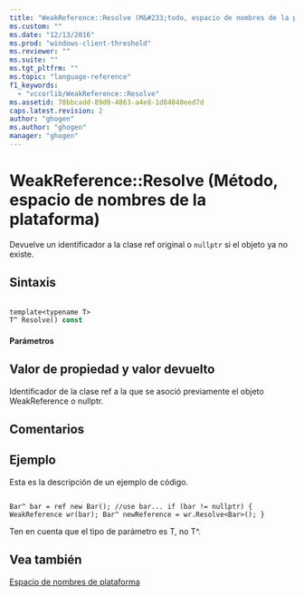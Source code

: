 ```yaml
---
title: "WeakReference::Resolve (M&#233;todo, espacio de nombres de la plataforma) | Microsoft Docs"
ms.custom: ""
ms.date: "12/13/2016"
ms.prod: "windows-client-threshold"
ms.reviewer: ""
ms.suite: ""
ms.tgt_pltfrm: ""
ms.topic: "language-reference"
f1_keywords: 
  - "vccorlib/WeakReference::Resolve"
ms.assetid: 78bbcadd-89d0-4863-a4e8-1d84040eed7d
caps.latest.revision: 2
author: "ghogen"
ms.author: "ghogen"
manager: "ghogen"
---
```

# WeakReference::Resolve (M&#233;todo, espacio de nombres de la plataforma)
Devuelve un identificador a la clase ref original o `nullptr` si el objeto ya no existe.  
  
## Sintaxis  
  
```vb  
  
template<typename T>  
T^ Resolve() const  
```  
  
#### Parámetros  
  
## Valor de propiedad y valor devuelto  
 Identificador de la clase ref a la que se asoció previamente el objeto WeakReference o nullptr.  
  
## Comentarios  
  
## Ejemplo  
 Esta es la descripción de un ejemplo de código.  
  
```  
  
Bar^ bar = ref new Bar(); //use bar... if (bar != nullptr) { WeakReference wr(bar); Bar^ newReference = wr.Resolve<Bar>(); }  
```  
  
 Ten en cuenta que el tipo de parámetro es T, no T^.  
  
## Vea también  
 [Espacio de nombres de plataforma](../cppcx/platform-namespace-c-cx.md)